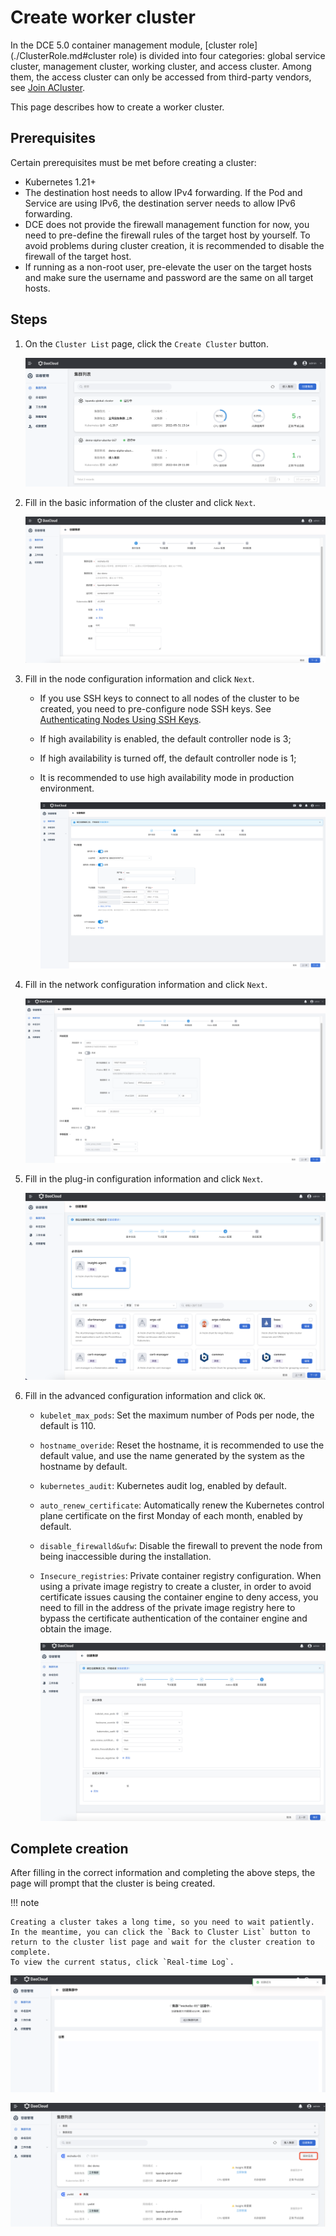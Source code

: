 # Create worker cluster

In the DCE 5.0 container management module, [cluster role](./ClusterRole.md#cluster role) is divided into four categories: global service cluster, management cluster, working cluster, and access cluster. Among them, the access cluster can only be accessed from third-party vendors, see [Join ACluster](JoinACluster.md).

This page describes how to create a worker cluster.

## Prerequisites

Certain prerequisites must be met before creating a cluster:

- Kubernetes 1.21+
- The destination host needs to allow IPv4 forwarding. If the Pod and Service are using IPv6, the destination server needs to allow IPv6 forwarding.
- DCE does not provide the firewall management function for now, you need to pre-define the firewall rules of the target host by yourself. To avoid problems during cluster creation, it is recommended to disable the firewall of the target host.
- If running as a non-root user, pre-elevate the user on the target hosts and make sure the username and password are the same on all target hosts.

## Steps

1. On the `Cluster List` page, click the `Create Cluster` button.

    ![Create cluster button](../../images/createcluster.png)

2. Fill in the basic information of the cluster and click `Next`.

    ![Fill in basic information](../../images/createcluster01.png)

3. Fill in the node configuration information and click `Next`.

    - If you use SSH keys to connect to all nodes of the cluster to be created, you need to pre-configure node SSH keys. See [Authenticating Nodes Using SSH Keys](../Nodes/NodeConfig.md).
    - If high availability is enabled, the default controller node is 3;
    - If high availability is turned off, the default controller node is 1;
    - It is recommended to use high availability mode in production environment.

        ![Fill in basic information](../../images/createcluster02.png)

4. Fill in the network configuration information and click `Next`.

    ![Fill in the network configuration information](../../images/createcluster03.png)

5. Fill in the plug-in configuration information and click `Next`.

    ![Fill in the plug-in configuration information](../../images/createcluster04.png)

6. Fill in the advanced configuration information and click `OK`.

    - `kubelet_max_pods`: Set the maximum number of Pods per node, the default is 110.
    - `hostname_overide`: Reset the hostname, it is recommended to use the default value, and use the name generated by the system as the hostname by default.
    - `kubernetes_audit`: Kubernetes audit log, enabled by default.
    - `auto_renew_certificate`: Automatically renew the Kubernetes control plane certificate on the first Monday of each month, enabled by default.
    - `disable_firewalld&ufw`: Disable the firewall to prevent the node from being inaccessible during the installation.
    - `Insecure_registries`: Private container registry configuration. When using a private image registry to create a cluster, in order to avoid certificate issues causing the container engine to deny access, you need to fill in the address of the private image registry here to bypass the certificate authentication of the container engine and obtain the image.

        ![Fill in advanced configuration information](../../images/createcluster05.png)

## Complete creation

After filling in the correct information and completing the above steps, the page will prompt that the cluster is being created.

!!! note

    Creating a cluster takes a long time, so you need to wait patiently. In the meantime, you can click the `Back to Cluster List` button to return to the cluster list page and wait for the cluster creation to complete.
    To view the current status, click `Real-time Log`.

![created successfully](../../images/createcluster06.png)

![View real-time log](../../images/createcluster07.png)
